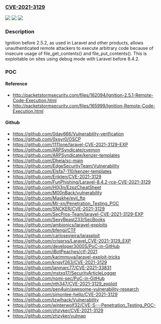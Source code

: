### [CVE-2021-3129](https://cve.mitre.org/cgi-bin/cvename.cgi?name=CVE-2021-3129)
![](https://img.shields.io/static/v1?label=Product&message=n%2Fa&color=blue)
![](https://img.shields.io/static/v1?label=Version&message=n%2Fa&color=blue)
![](https://img.shields.io/static/v1?label=Vulnerability&message=n%2Fa&color=brighgreen)

### Description

Ignition before 2.5.2, as used in Laravel and other products, allows unauthenticated remote attackers to execute arbitrary code because of insecure usage of file_get_contents() and file_put_contents(). This is exploitable on sites using debug mode with Laravel before 8.4.2.

### POC

#### Reference
- http://packetstormsecurity.com/files/162094/Ignition-2.5.1-Remote-Code-Execution.html
- http://packetstormsecurity.com/files/165999/Ignition-Remote-Code-Execution.html

#### Github
- https://github.com/0day666/Vulnerability-verification
- https://github.com/0xsyr0/OSCP
- https://github.com/1111one/laravel-CVE-2021-3129-EXP
- https://github.com/ARPSyndicate/cvemon
- https://github.com/ARPSyndicate/kenzer-templates
- https://github.com/Dheia/sc-main
- https://github.com/EdgeSecurityTeam/Vulnerability
- https://github.com/Elsfa7-110/kenzer-templates
- https://github.com/Erikten/CVE-2021-3129
- https://github.com/FunPhishing/Laravel-8.4.2-rce-CVE-2021-3129
- https://github.com/H0j3n/EzpzCheatSheet
- https://github.com/M00nBack/vulnerability
- https://github.com/Maskhe/evil_ftp
- https://github.com/Mr-xn/Penetration_Testing_POC
- https://github.com/SNCKER/CVE-2021-3129
- https://github.com/SecPros-Team/laravel-CVE-2021-3129-EXP
- https://github.com/SexyBeast233/SecBooks
- https://github.com/ambionics/laravel-exploits
- https://github.com/bfengj/CTF
- https://github.com/carlosevieira/larasploit
- https://github.com/crisprss/Laravel_CVE-2021-3129_EXP
- https://github.com/developer3000S/PoC-in-GitHub
- https://github.com/iBotPeaches/ctf-2021
- https://github.com/karimmuya/laravel-exploit-tricks
- https://github.com/knqyf263/CVE-2021-3129
- https://github.com/lanmarc77/CVE-2021-33831
- https://github.com/mstxq17/SecurityArticleLogger
- https://github.com/nomi-sec/PoC-in-GitHub
- https://github.com/nth347/CVE-2021-3129_exploit
- https://github.com/pen4uin/awesome-vulnerability-research
- https://github.com/simonlee-hello/CVE-2021-3129
- https://github.com/tzwlhack/Vulnerability
- https://github.com/winterwolf32/CVE-S---Penetration_Testing_POC-
- https://github.com/zhzyker/CVE-2021-3129
- https://github.com/zhzyker/vulmap

